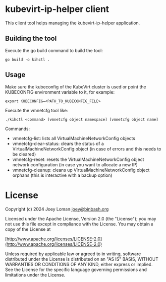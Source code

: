 # kubevirt-ip-helper client

This client tool helps managing the kubevirt-ip-helper application.

## Building the tool

Execute the go build command to build the tool:
```SH
go build -o kihctl .
```

## Usage

Make sure the kubeconfig of the KubeVirt cluster is used or point the KUBECONFIG environment variable to it, for example:
```SH
export KUBECONFIG=<PATH_TO_KUBECONFIG_FILE>
```

Execute the vmnetcfg tool like:
```SH
./kihctl <command> [vmnetcfg object namespace] [vmnetcfg object name]
```

Commands:

* vmnetcfg-list: lists all VirtualMachineNetworkConfig objects 
* vmnetcfg-clear-status: clears the status of a VirtualMachineNetworkConfig object (in case of errors and this needs to be cleared)
* vmnetcfg-reset: resets the VirtualMachineNetworkConfig object network configuration (in case you want to allocate a new IP)
* vmnetcfg-cleanup: cleans up VirtualMachineNetworkConfig object orphans (this is interactive with a backup option)

# License

Copyright (c) 2024 Joey Loman <joey@binbash.org>

Licensed under the Apache License, Version 2.0 (the "License");
you may not use this file except in compliance with the License.
You may obtain a copy of the License at

[http://www.apache.org/licenses/LICENSE-2.0](http://www.apache.org/licenses/LICENSE-2.0)

Unless required by applicable law or agreed to in writing, software
distributed under the License is distributed on an "AS IS" BASIS,
WITHOUT WARRANTIES OR CONDITIONS OF ANY KIND, either express or implied.
See the License for the specific language governing permissions and
limitations under the License.
